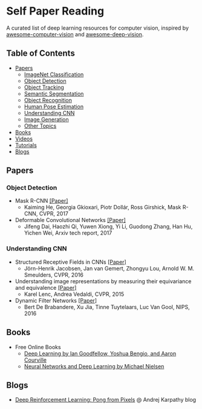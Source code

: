 # Self Paper Reading

A curated list of deep learning resources for computer vision, inspired by [awesome-computer-vision](https://github.com/jbhuang0604/awesome-computer-vision) and [awesome-deep-vision](https://github.com/kjw0612/awesome-deep-vision).

## Table of Contents
- [Papers](#papers)
  - [ImageNet Classification](#imagenet-classification)
  - [Object Detection](#object-detection)
  - [Object Tracking](#object-tracking)
  - [Semantic Segmentation](#semantic-segmentation)
  - [Object Recognition](#object-recognition)
  - [Human Pose Estimation](#human-pose-estimation)
  - [Understanding CNN](#understanding-cnn)
  - [Image Generation](#image-generation)
  - [Other Topics](#other-topics)
- [Books](#books)
- [Videos](#videos)
- [Tutorials](#tutorials)
- [Blogs](#blogs)

## Papers

### Object Detection

* Mask R-CNN [[Paper]](https://arxiv.org/abs/1703.06870)
  * Kaiming He, Georgia Gkioxari, Piotr Dollár, Ross Girshick, Mask R-CNN, CVPR, 2017
* Deformable Convolutional Networks [[Paper]](https://arxiv.org/abs/1703.06211)
  * Jifeng Dai, Haozhi Qi, Yuwen Xiong, Yi Li, Guodong Zhang, Han Hu, Yichen Wei, Arxiv tech report, 2017

### Understanding CNN

* Structured Receptive Fields in CNNs [[Paper]](https://arxiv.org/abs/1605.02971)
  * Jörn-Henrik Jacobsen, Jan van Gemert, Zhongyu Lou, Arnold W. M. Smeulders, CVPR, 2016
* Understanding image representations by measuring their equivariance and equivalence [[Paper]](https://arxiv.org/abs/1411.5908)
  * Karel Lenc, Andrea Vedaldi, CVPR, 2015
* Dynamic Filter Networks [[Paper]](https://arxiv.org/abs/1605.09673)
  * Bert De Brabandere, Xu Jia, Tinne Tuytelaars, Luc Van Gool, NIPS, 2016

## Books
* Free Online Books
  * [Deep Learning by Ian Goodfellow, Yoshua Bengio, and Aaron Courville](http://www.deeplearningbook.org)
  * [Neural Networks and Deep Learning by Michael Nielsen](http://neuralnetworksanddeeplearning.com/)

## Blogs
* [Deep Reinforcement Learning: Pong from Pixels](http://karpathy.github.io/2016/05/31/rl/) @ Andrej Karpathy blog

